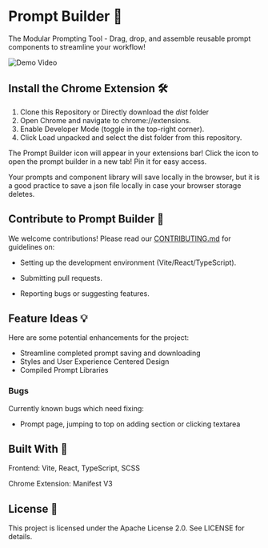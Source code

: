 # Prompt Builder 🧩
The Modular Prompting Tool - Drag, drop, and assemble reusable prompt components to streamline your workflow!

![Demo Video](Demo.gif)

## Install the Chrome Extension 🛠️
1. Clone this Repository or Directly download the _dist_ folder
2. Open Chrome and navigate to chrome://extensions.
3. Enable Developer Mode (toggle in the top-right corner).
4. Click Load unpacked and select the dist folder from this repository.

The Prompt Builder icon will appear in your extensions bar! Click the icon to open the prompt builder in a new tab! Pin it for easy access.

Your prompts and component library will save locally in the browser, but it is a good practice to save a json file locally in case your browser storage deletes.

## Contribute to Prompt Builder 🤝
We welcome contributions! Please read our [CONTRIBUTING.md](CONTRIBUTING.md) for guidelines on:

- Setting up the development environment (Vite/React/TypeScript).

- Submitting pull requests.

- Reporting bugs or suggesting features.

## Feature Ideas 💡
Here are some potential enhancements for the project:
- Streamline completed prompt saving and downloading
- Styles and User Experience Centered Design
- Compiled Prompt Libraries

### Bugs
Currently known bugs which need fixing:
- Prompt page, jumping to top on adding section or clicking textarea

## Built With 🔧
Frontend: Vite, React, TypeScript, SCSS

Chrome Extension: Manifest V3

## License 📄
This project is licensed under the Apache License 2.0. See LICENSE for details.
